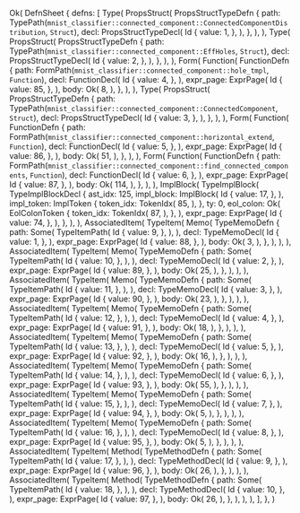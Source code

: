 Ok(
    DefnSheet {
        defns: [
            Type(
                PropsStruct(
                    PropsStructTypeDefn {
                        path: TypePath(`mnist_classifier::connected_component::ConnectedComponentDistribution`, `Struct`),
                        decl: PropsStructTypeDecl(
                            Id {
                                value: 1,
                            },
                        ),
                    },
                ),
            ),
            Type(
                PropsStruct(
                    PropsStructTypeDefn {
                        path: TypePath(`mnist_classifier::connected_component::EffHoles`, `Struct`),
                        decl: PropsStructTypeDecl(
                            Id {
                                value: 2,
                            },
                        ),
                    },
                ),
            ),
            Form(
                Function(
                    FunctionDefn {
                        path: FormPath(`mnist_classifier::connected_component::hole_tmpl`, `Function`),
                        decl: FunctionDecl(
                            Id {
                                value: 4,
                            },
                        ),
                        expr_page: ExprPage(
                            Id {
                                value: 85,
                            },
                        ),
                        body: Ok(
                            8,
                        ),
                    },
                ),
            ),
            Type(
                PropsStruct(
                    PropsStructTypeDefn {
                        path: TypePath(`mnist_classifier::connected_component::ConnectedComponent`, `Struct`),
                        decl: PropsStructTypeDecl(
                            Id {
                                value: 3,
                            },
                        ),
                    },
                ),
            ),
            Form(
                Function(
                    FunctionDefn {
                        path: FormPath(`mnist_classifier::connected_component::horizontal_extend`, `Function`),
                        decl: FunctionDecl(
                            Id {
                                value: 5,
                            },
                        ),
                        expr_page: ExprPage(
                            Id {
                                value: 86,
                            },
                        ),
                        body: Ok(
                            51,
                        ),
                    },
                ),
            ),
            Form(
                Function(
                    FunctionDefn {
                        path: FormPath(`mnist_classifier::connected_component::find_connected_components`, `Function`),
                        decl: FunctionDecl(
                            Id {
                                value: 6,
                            },
                        ),
                        expr_page: ExprPage(
                            Id {
                                value: 87,
                            },
                        ),
                        body: Ok(
                            114,
                        ),
                    },
                ),
            ),
            ImplBlock(
                TypeImplBlock(
                    TypeImplBlockDecl {
                        ast_idx: 125,
                        impl_block: ImplBlock(
                            Id {
                                value: 17,
                            },
                        ),
                        impl_token: ImplToken {
                            token_idx: TokenIdx(
                                85,
                            ),
                        },
                        ty: 0,
                        eol_colon: Ok(
                            EolColonToken {
                                token_idx: TokenIdx(
                                    87,
                                ),
                            },
                        ),
                        expr_page: ExprPage(
                            Id {
                                value: 74,
                            },
                        ),
                    },
                ),
            ),
            AssociatedItem(
                TypeItem(
                    Memo(
                        TypeMemoDefn {
                            path: Some(
                                TypeItemPath(
                                    Id {
                                        value: 9,
                                    },
                                ),
                            ),
                            decl: TypeMemoDecl(
                                Id {
                                    value: 1,
                                },
                            ),
                            expr_page: ExprPage(
                                Id {
                                    value: 88,
                                },
                            ),
                            body: Ok(
                                3,
                            ),
                        },
                    ),
                ),
            ),
            AssociatedItem(
                TypeItem(
                    Memo(
                        TypeMemoDefn {
                            path: Some(
                                TypeItemPath(
                                    Id {
                                        value: 10,
                                    },
                                ),
                            ),
                            decl: TypeMemoDecl(
                                Id {
                                    value: 2,
                                },
                            ),
                            expr_page: ExprPage(
                                Id {
                                    value: 89,
                                },
                            ),
                            body: Ok(
                                25,
                            ),
                        },
                    ),
                ),
            ),
            AssociatedItem(
                TypeItem(
                    Memo(
                        TypeMemoDefn {
                            path: Some(
                                TypeItemPath(
                                    Id {
                                        value: 11,
                                    },
                                ),
                            ),
                            decl: TypeMemoDecl(
                                Id {
                                    value: 3,
                                },
                            ),
                            expr_page: ExprPage(
                                Id {
                                    value: 90,
                                },
                            ),
                            body: Ok(
                                23,
                            ),
                        },
                    ),
                ),
            ),
            AssociatedItem(
                TypeItem(
                    Memo(
                        TypeMemoDefn {
                            path: Some(
                                TypeItemPath(
                                    Id {
                                        value: 12,
                                    },
                                ),
                            ),
                            decl: TypeMemoDecl(
                                Id {
                                    value: 4,
                                },
                            ),
                            expr_page: ExprPage(
                                Id {
                                    value: 91,
                                },
                            ),
                            body: Ok(
                                18,
                            ),
                        },
                    ),
                ),
            ),
            AssociatedItem(
                TypeItem(
                    Memo(
                        TypeMemoDefn {
                            path: Some(
                                TypeItemPath(
                                    Id {
                                        value: 13,
                                    },
                                ),
                            ),
                            decl: TypeMemoDecl(
                                Id {
                                    value: 5,
                                },
                            ),
                            expr_page: ExprPage(
                                Id {
                                    value: 92,
                                },
                            ),
                            body: Ok(
                                16,
                            ),
                        },
                    ),
                ),
            ),
            AssociatedItem(
                TypeItem(
                    Memo(
                        TypeMemoDefn {
                            path: Some(
                                TypeItemPath(
                                    Id {
                                        value: 14,
                                    },
                                ),
                            ),
                            decl: TypeMemoDecl(
                                Id {
                                    value: 6,
                                },
                            ),
                            expr_page: ExprPage(
                                Id {
                                    value: 93,
                                },
                            ),
                            body: Ok(
                                55,
                            ),
                        },
                    ),
                ),
            ),
            AssociatedItem(
                TypeItem(
                    Memo(
                        TypeMemoDefn {
                            path: Some(
                                TypeItemPath(
                                    Id {
                                        value: 15,
                                    },
                                ),
                            ),
                            decl: TypeMemoDecl(
                                Id {
                                    value: 7,
                                },
                            ),
                            expr_page: ExprPage(
                                Id {
                                    value: 94,
                                },
                            ),
                            body: Ok(
                                5,
                            ),
                        },
                    ),
                ),
            ),
            AssociatedItem(
                TypeItem(
                    Memo(
                        TypeMemoDefn {
                            path: Some(
                                TypeItemPath(
                                    Id {
                                        value: 16,
                                    },
                                ),
                            ),
                            decl: TypeMemoDecl(
                                Id {
                                    value: 8,
                                },
                            ),
                            expr_page: ExprPage(
                                Id {
                                    value: 95,
                                },
                            ),
                            body: Ok(
                                5,
                            ),
                        },
                    ),
                ),
            ),
            AssociatedItem(
                TypeItem(
                    Method(
                        TypeMethodDefn {
                            path: Some(
                                TypeItemPath(
                                    Id {
                                        value: 17,
                                    },
                                ),
                            ),
                            decl: TypeMethodDecl(
                                Id {
                                    value: 9,
                                },
                            ),
                            expr_page: ExprPage(
                                Id {
                                    value: 96,
                                },
                            ),
                            body: Ok(
                                26,
                            ),
                        },
                    ),
                ),
            ),
            AssociatedItem(
                TypeItem(
                    Method(
                        TypeMethodDefn {
                            path: Some(
                                TypeItemPath(
                                    Id {
                                        value: 18,
                                    },
                                ),
                            ),
                            decl: TypeMethodDecl(
                                Id {
                                    value: 10,
                                },
                            ),
                            expr_page: ExprPage(
                                Id {
                                    value: 97,
                                },
                            ),
                            body: Ok(
                                26,
                            ),
                        },
                    ),
                ),
            ),
        ],
    },
)